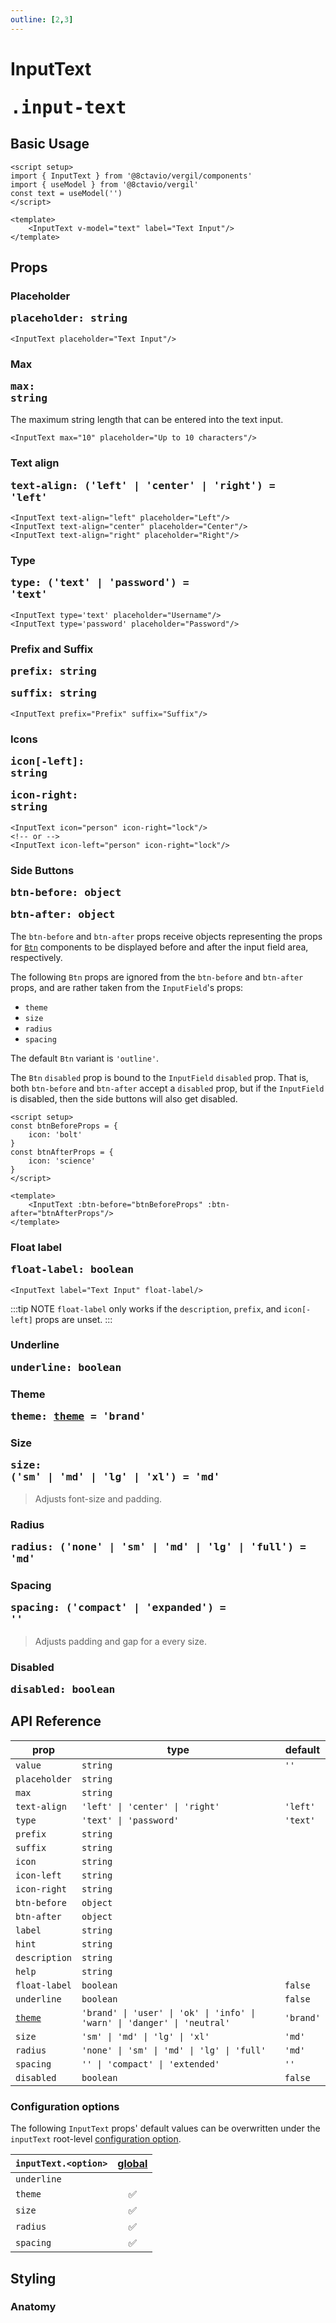 ```yaml
---
outline: [2,3]
---
```


# InputText <Badge type="tip"><pre>.input-text</pre></Badge>

<script setup>
import { InputText, Btn } from '@8ctavio/vergil/components'
import { useModel } from '@8ctavio/vergil'

const size = useModel('')
const radius = useModel('')
const spacing = useModel('')

const btnBeforeProps = {
    icon: 'bolt'
}
const btnAfterProps = {
    icon: 'science'
}
</script>

## Basic Usage

```vue
<script setup>
import { InputText } from '@8ctavio/vergil/components'
import { useModel } from '@8ctavio/vergil'
const text = useModel('')
</script>

<template>
    <InputText v-model="text" label="Text Input"/>
</template>
```
<Demo>
    <InputText label="Text Input"/>
</Demo>

## Props

### Placeholder <Badge type="tip"><pre>placeholder: string</pre></Badge>

```vue
<InputText placeholder="Text Input"/>
```

<Demo>
    <InputText placeholder="Text Input"/>
</Demo>

### Max <Badge type="tip"><pre>max: string</pre></Badge>

The maximum string length that can be entered into the text input.

```vue
<InputText max="10" placeholder="Up to 10 characters"/>
```

<Demo>
    <InputText max="10" placeholder="Up to 10 characters"/>
</Demo>

### Text align <Badge type="tip"><pre>text-align: ('left' | 'center' | 'right') = 'left'</pre></Badge>

```vue
<InputText text-align="left" placeholder="Left"/>
<InputText text-align="center" placeholder="Center"/>
<InputText text-align="right" placeholder="Right"/>
```

<Demo>
    <div class="col center">
        <InputText text-align="left" placeholder="Left"/>
        <InputText text-align="center" placeholder="Center"/>
        <InputText text-align="right" placeholder="Right"/>
    </div>
</Demo>

### Type <Badge type="tip"><pre>type: ('text' | 'password') = 'text'</pre></Badge>

```vue
<InputText type='text' placeholder="Username"/>
<InputText type='password' placeholder="Password"/>
```

<Demo>
    <InputText type='text' placeholder="Username"/>
    <InputText type='password' placeholder="Password"/>
</Demo>

### Prefix and Suffix <Badge type="tip"><pre>prefix: string</pre></Badge> <Badge type="tip"><pre>suffix: string</pre></Badge>

```vue
<InputText prefix="Prefix" suffix="Suffix"/>
```

<Demo>
    <InputText prefix="Prefix" suffix="Suffix"/>
</Demo>

### Icons<Badge type="tip"><pre>icon[-left]: string</pre></Badge> <Badge type="tip"><pre>icon-right: string</pre></Badge>

```vue
<InputText icon="person" icon-right="lock"/>
<!-- or -->
<InputText icon-left="person" icon-right="lock"/>
```

<Demo>
    <InputText icon-left="person" icon-right="lock"/>
</Demo>

### Side Buttons <Badge type="tip"><pre>btn-before: object</pre></Badge> <Badge type="tip"><pre>btn-after: object</pre></Badge>

The `btn-before` and `btn-after` props receive objects representing the props for [`Btn`](/components/buttons/btn) components to be displayed before and after the input field area, respectively.

The following `Btn` props are ignored from the `btn-before` and `btn-after` props, and are rather taken from the `InputField`'s props:

- `theme`
- `size`
- `radius`
- `spacing`

The default `Btn` variant is `'outline'`.

The `Btn` `disabled` prop is bound to the `InputField` `disabled` prop. That is, both `btn-before` and `btn-after` accept a `disabled` prop, but if the `InputField` is disabled, then the side buttons will also get disabled.

```vue
<script setup>
const btnBeforeProps = {
    icon: 'bolt'
}
const btnAfterProps = {
    icon: 'science'
}
</script>

<template>
    <InputText :btn-before="btnBeforeProps" :btn-after="btnAfterProps"/>
</template>
```

<Demo>
    <InputText :btn-before="btnBeforeProps" :btn-after="btnAfterProps"/>
</Demo>

### Float label <Badge type="tip"><pre>float-label: boolean</pre></Badge>

```vue
<InputText label="Text Input" float-label/>
```

<Demo>
    <InputText label="Text Input" float-label/>
</Demo>

:::tip NOTE
`float-label` only works if the `description`, `prefix`, and `icon[-left]` props are unset.
:::

### Underline <Badge type="tip"><pre>underline: boolean</pre></Badge>

<Demo>
    <InputText underline placeholder="Underline"/>
</Demo>

### Theme <Badge type="tip"><pre>theme: [theme](/theme#the-theme-prop) = 'brand'</pre></Badge>

<Demo>
    <div class="row center">
        <InputText underline theme="brand" placeholder="Brand"/>
        <InputText underline theme="user" placeholder="User"/>
        <InputText underline theme="ok" placeholder="Ok"/>
        <InputText underline theme="info" placeholder="Info"/>
        <InputText underline theme="warn" placeholder="Warn"/>
        <InputText underline theme="danger" placeholder="Danger"/>
        <InputText underline theme="neutral" placeholder="Neutral"/>
    </div>
</Demo>

### Size <Badge type="tip"><pre>size: ('sm' | 'md' | 'lg' | 'xl') = 'md'</pre></Badge>

> Adjusts font-size and padding.

<Demo>
    <div class="col center">
        <InputText v-model="size" size="sm" class="fixed-width" placeholder="Small"/>
        <InputText v-model="size" size="md" class="fixed-width" placeholder="Medium"/>
        <InputText v-model="size" size="lg" class="fixed-width" placeholder="Large"/>
        <InputText v-model="size" size="xl" class="fixed-width" placeholder="Extra Large"/>
    </div>
</Demo>

### Radius <Badge type="tip"><pre>radius: ('none' | 'sm' | 'md' | 'lg' | 'full') = 'md'</pre></Badge>

<Demo>
    <div class="col center w-initial">
        <InputText v-model="radius" class="fixed-width" placeholder="None" radius="none"/>
        <InputText v-model="radius" class="fixed-width" placeholder="Small" radius="sm"/>
        <InputText v-model="radius" class="fixed-width" placeholder="Medium" radius="md"/>
        <InputText v-model="radius" class="fixed-width" placeholder="Large" radius="lg"/>
        <InputText v-model="radius" class="fixed-width" placeholder="Full" radius="full"/>
    </div>
    <div class="col center w-initial">
        <InputText v-model="radius" class="fixed-width" underline placeholder="None" radius="none"/>
        <InputText v-model="radius" class="fixed-width" underline placeholder="Small" radius="sm"/>
        <InputText v-model="radius" class="fixed-width" underline placeholder="Medium" radius="md"/>
        <InputText v-model="radius" class="fixed-width" underline placeholder="Large" radius="lg"/>
        <InputText v-model="radius" class="fixed-width" underline placeholder="Full" radius="full"/>
    </div>
</Demo>

### Spacing <Badge type="tip"><pre>spacing: ('compact' | 'expanded') = ''</pre></Badge>

> Adjusts padding and gap for a every size.

<Demo>
    <div class="col">
        <div class="row center">
            <InputText v-model="spacing" class="fixed-width" size="sm" spacing="compact" placeholder="Compact"/>
            <InputText v-model="spacing" class="fixed-width" size="sm" placeholder="Default"/>
            <InputText v-model="spacing" class="fixed-width" size="sm" spacing="expanded" placeholder="Expanded"/>
        </div>
        <div class="row center">
            <InputText v-model="spacing" class="fixed-width" size="md" spacing="compact" placeholder="Compact"/>
            <InputText v-model="spacing" class="fixed-width" size="md" placeholder="Default"/>
            <InputText v-model="spacing" class="fixed-width" size="md" spacing="expanded" placeholder="Expanded"/>
        </div>
        <div class="row center">
            <InputText v-model="spacing" class="fixed-width" size="lg" spacing="compact" placeholder="Compact"/>
            <InputText v-model="spacing" class="fixed-width" size="lg" placeholder="Default"/>
            <InputText v-model="spacing" class="fixed-width" size="lg" spacing="expanded" placeholder="Expanded"/>
        </div>
        <div class="row center">
            <InputText v-model="spacing" class="fixed-width" size="xl" spacing="compact" placeholder="Compact"/>
            <InputText v-model="spacing" class="fixed-width" size="xl" placeholder="Default"/>
            <InputText v-model="spacing" class="fixed-width" size="xl" spacing="expanded" placeholder="Expanded"/>
        </div>
    </div>
</Demo>

### Disabled <Badge type="tip"><pre>disabled: boolean</pre></Badge>

<Demo>
    <InputText disabled placeholder="Disabled"/>
    <InputText disabled placeholder="Disabled" underline/>
</Demo>

<style>
    .fixed-width{
        width: 150px;
    }
</style>

## API Reference

| prop | type | default |
| ---- | ---- | ------- |
| `value` | `string` | `''` |
| `placeholder` | `string` | |
| `max` | `string` | |
| `text-align` | `'left' \| 'center' \| 'right'` | `'left'` |
| `type` | `'text' \| 'password'` | `'text'` |
| `prefix` | `string` | |
| `suffix` | `string` | |
| `icon` | `string` | |
| `icon-left` | `string` | |
| `icon-right` | `string` | |
| `btn-before` | `object` | |
| `btn-after` | `object` | |
| `label` | `string` | |
| `hint` | `string` | |
| `description` | `string` | |
| `help` | `string` | |
| `float-label` | `boolean` | `false` |
| `underline` | `boolean` | `false` |
| [`theme`](/theme#the-theme-prop) | `'brand' \| 'user' \| 'ok' \| 'info' \| 'warn' \| 'danger' \| 'neutral'` | `'brand'` |
| `size` | `'sm' \| 'md' \| 'lg' \| 'xl'` | `'md'` |
| `radius` | `'none' \| 'sm' \| 'md' \| 'lg' \| 'full'` | `'md'` |
| `spacing` | `'' \| 'compact' \| 'extended'` | `''` |
| `disabled` | `boolean` | `false` |

### Configuration options

The following `InputText` props' default values can be overwritten under the `inputText` root-level [configuration option](/configuration).

| `inputText.<option>` | [global](/configuration#global-configuration) |
| -------------- | :---: |
| `underline` | |
| `theme` | ✅ |
| `size` | ✅ |
| `radius` | ✅ |
| `spacing` | ✅ |

## Styling

### Anatomy

<Demo>
    <Anatomy tag="div" classes="form-field input-text">
        <Anatomy tag="div" classes="form-field-label-wrapper">
            <Anatomy tag="label" classes="form-field-label"/>
            <Anatomy tag="span" classes="form-field-hint"/>
        </Anatomy>
        <Anatomy tag="p" classes="form-field-details form-field-description"/>
        <Anatomy tag="div" classes="input-text-outer">
            <Anatomy tag="Btn" classes="btn"/>
            <Anatomy tag="div" classes="input-text-wrapper">
                <Anatomy tag="Icon" classes="icon"/>
                <Anatomy tag="p"/>
                <Anatomy tag="input"/>
                <Anatomy tag="label"/>
                <Anatomy tag="p"/>
                <Anatomy tag="Icon" classes="icon"/>
            </Anatomy>
            <Anatomy tag="Btn" classes="btn"/>
        </Anatomy>
        <Anatomy tag="p" classes="form-field-details form-field-help"/>
    </Anatomy>
</Demo>